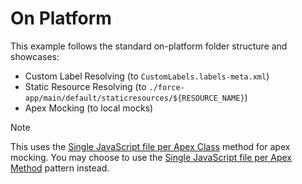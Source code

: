 # On Platform

This example follows the standard on-platform folder structure and showcases:

- Custom Label Resolving (to `CustomLabels.labels-meta.xml`)
- Static Resource Resolving (to `./force-app/main/default/staticresources/${RESOURCE_NAME}`)
- Apex Mocking (to local mocks)

> [!note]
> This uses the [Single JavaScript file per Apex Class](https://lwc.garden/packages/apex/#single-javascript-file-per-apex-class) method for apex mocking. You may choose to use the [Single JavaScript file per Apex Method](https://lwc.garden/packages/apex/#single-javascript-file-per-apex-method) pattern instead.
